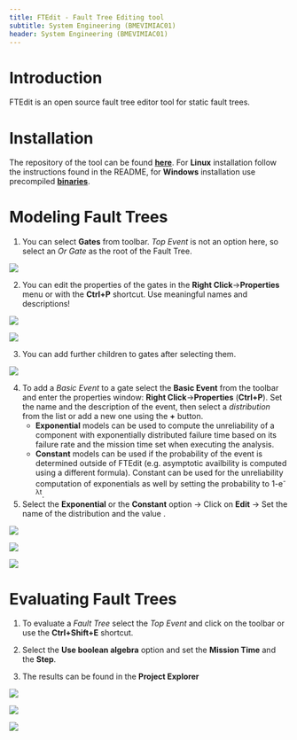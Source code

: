 ```yaml
---
title: FTEdit - Fault Tree Editing tool 
subtitle: System Engineering (BMEVIMIAC01)
header: System Engineering (BMEVIMIAC01)
---
```


# Introduction

FTEdit is an open source fault tree editor tool for static fault trees. 

# Installation

The repository of the tool can be found **[here](https://github.com/ChuOkupai/FTEdit)**. For **Linux** installation follow the instructions found in the README, for **Windows** installation use precompiled **[binaries](https://github.com/ChuOkupai/FTEdit/releases/tag/v1.0)**.

# Modeling Fault Trees

1. You can select **Gates** from toolbar. _Top Event_ is not an option here, so select an _Or Gate_ as the root of the Fault Tree.

![](figs/ftedit-toolbar.png)

2. You can edit the properties of the gates in the **Right Click**->**Properties** menu or with the **Ctrl+P** shortcut. Use meaningful names and descriptions!

![](figs/ftedit-properties-1.png)

![](figs/ftedit-properties-2.png)

3. You can add further children to gates after selecting them.

![](figs/ftedit-adding-children.png)

4. To add a _Basic Event_ to a gate select the **Basic Event** from the toolbar and enter the properties window: **Right Click**->**Properties** (**Ctrl+P**). Set the name and the description of the event, then select a _distribution_ from the list or add a new one using the **+** button.
    - **Exponential** models can be used to compute the unreliability of a component with exponentially distributed failure time based on its failure rate and the mission time set when executing the analysis. 
    - **Constant** models can be used if the probability of the event is determined outside of FTEdit (e.g. asymptotic availbility is computed using a different formula). Constant can be used for the unreliability computation of exponentials as well by setting the probability to 1-e<sup>-λt</sup>.
5. Select the **Exponential** or the **Constant** option -> Click on **Edit** -> Set the name of the distribution and the value .

![](figs/ftedit-basic-event-1.png)

![](figs/ftedit-basic-event-2.png)

![](figs/ftedit-basic-event-3.png)

# Evaluating Fault Trees

1. To evaluate a _Fault Tree_ select the _Top Event_ and click on the toolbar or use the **Ctrl+Shift+E** shortcut.

2. Select the **Use boolean algebra** option and set the **Mission Time** and the **Step**.

3. The results can be found in the **Project Explorer**

![](figs/ftedit-evaluation-1.png)

![](figs/ftedit-evaluation-2.png)

![](figs/ftedit-evaluation-3.png)